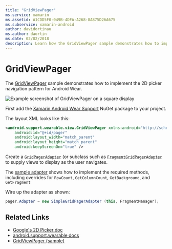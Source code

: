 ```yaml
---
title: "GridViewPager"
ms.service: xamarin
ms.assetid: A1CDD5F0-049B-4DFA-A268-8A875D26A675
ms.subservice: xamarin-android
author: davidortinau
ms.author: daortin
ms.date: 02/02/2018
description: Learn how the GridViewPager sample demonstrates how to implement the 2D picker navigation pattern for Android Wear.
---
```


# GridViewPager

The [GridViewPager](/samples/xamarin/monodroid-samples/wear-gridviewpager) sample demonstrates
how to implement the 2D picker navigation pattern for Android Wear.

![Example screenshot of GridViewPager on a square display](gridviewpager-images/gridviewpager.png)

First add the
[Xamarin Android Wear Support](https://www.nuget.org/packages/Xamarin.Android.Wear/)
NuGet package to your project.

The layout XML looks like this:

```xml
<android.support.wearable.view.GridViewPager xmlns:android="http://schemas.android.com/apk/res/android"
    android:id="@+id/pager"
    android:layout_width="match_parent"
    android:layout_height="match_parent"
    android:keepScreenOn="true" />
```

Create a
[`GridPagerAdapter`](https://developer.android.com/reference/android/support/wearable/view/GridPagerAdapter.html)
(or subclass such as
[`FragmentGridPagerAdapter`](https://developer.android.com/reference/android/support/wearable/view/FragmentGridPagerAdapter.html)
to supply views to display as the user navigates.

The
[sample adapter](https://github.com/xamarin/monodroid-samples/blob/master/wear/GridViewPager/GridViewPager/SimpleGridPagerAdapter.cs)
shows how to implement the required methods, including overrides for
`RowCount`, `GetColumnCount`, `GetBackground`, and `GetFragment`

Wire up the adapter as shown:

```csharp
pager.Adapter = new SimpleGridPagerAdapter (this, FragmentManager);
```

## Related Links

- [Google's 2D Picker doc](https://developer.android.com/training/wearables/ui/2d-picker.html)
- [android.support.wearable docs](https://developer.android.com/reference/android/support/wearable/view/package-summary.html)
- [GridViewPager (sample)](/samples/xamarin/monodroid-samples/wear-gridviewpager)